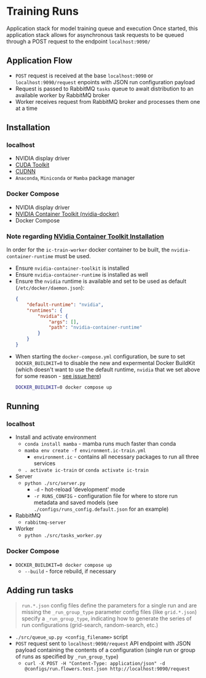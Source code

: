 # Training Runs

Application stack for model training queue and execution
Once started, this application stack allows for asynchronous task requests to be queued through a POST request to the endpoint `localhost:9090/`

## Application Flow
* `POST` request is received at the base `localhost:9090` or `localhost:9090/request` enpoints with JSON run configuration payload
* Request is passed to RabbitMQ `tasks` queue to await distribution to an available worker by RabbitMQ broker
* Worker receives request from RabbitMQ broker and processes them one at a time

## Installation

### localhost
* NVIDIA display driver
* [CUDA Toolkit](https://developer.nvidia.com/cuda-toolkit-archive)
* [CUDNN](https://developer.nvidia.com/cudnn)
* `Anaconda`, `Miniconda` or `Mamba` package manager

### Docker Compose
* NVIDIA display driver
* [NVIDIA Container Toolkit (nvidia-docker)](https://github.com/NVIDIA/nvidia-docker)
* Docker Compose

### Note regarding [NVidia Container Toolkit Installation](https://docs.nvidia.com/datacenter/cloud-native/container-toolkit/install-guide.html)
In order for the `ic-train-worker` docker container to be built, the `nvidia-container-runtime` must be used.

* Ensure `nvidia-container-toolkit` is installed
* Ensure `nvidia-container-runtime` is installed as well
* Ensure the `nvidia` runtime is available and set to be used as default (`/etc/docker/daemon.json`):
    ```json
    {
        "default-runtime": "nvidia",
        "runtimes": {
            "nvidia": {
                "args": [],
                "path": "nvidia-container-runtime"
            }
        }
    }
    ```
* When starting the `docker-compose.yml` configuration, be sure to set `DOCKER_BUILDKIT=0` to disable the new and expermental Docker BuildKit (which doesn't want to use the default runtime, `nvidia` that we set above for some reason - [see issue here](https://github.com/docker/compose/issues/9681))
    ```bash
    DOCKER_BUILDKIT=0 docker compose up
    ```

## Running

### localhost
* Install and activate environment
    * `conda install mamba` - mamba runs much faster than conda
    * `mamba env create -f environment.ic-train.yml`
        * `environment.ic` - contains all necessary packages to run all three services
    * `. activate ic-train` or `conda activate ic-train`
* Server
    * `python ./src/server.py`
        * `-d` - hot-reload 'development' mode
        * `-r RUNS_CONFIG` - configuration file for where to store run metadata and saved models (see `./configs/runs_config.default.json` for an example)
* RabbitMQ
    * `rabbitmq-server`
* Worker
    * `python ./src/tasks_worker.py`

### Docker Compose
* `DOCKER_BUILDKIT=0 docker compose up`
    * `--build` - force rebuild, if necessary

## Adding run tasks

> `run.*.json` config files define the parameters for a single run and are missing the `_run_group_type` parameter
> config files (like `grid.*.json`) specify a `_run_group_type`, indicating how to generate the series of run configurations (grid-search, random-search, etc.)

* `./src/queue_up.py <config_filename>` script
* `POST` request sent to `localhost:9090/request` API endpoint with JSON payload containing the contents of a configuration (single run or group of runs as specified by `_run_group_type`)
    *  `curl -X POST -H "Content-Type: application/json" -d @configs/run.flowers.test.json http://localhost:9090/request`

